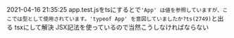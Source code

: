2021-04-16 21:35:25
app.test.jsをtsにすると<app/>で`'App' は値を参照していますが、ここでは型として使用されています。'typeof App' を意図していましたか?ts(2749)`と出る
tsxにして解決
JSX記法を使っているので当然こうしなければならない